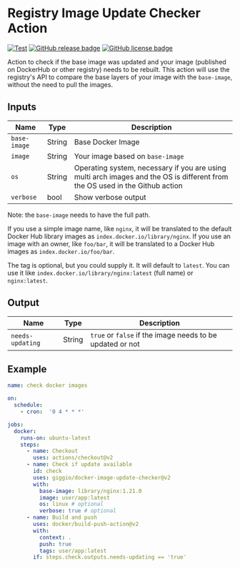 # Registry Image Update Checker Action

[![Test](https://github.com/giggio/docker-image-update-checker/actions/workflows/test.yml/badge.svg)](https://github.com/giggio/docker-image-update-checker/actions/workflows/test.yml)
[![GitHub release badge](https://badgen.net/github/release/giggio/docker-image-update-checker/stable)](https://github.com/giggio/docker-image-update-checker/releases/latest)
[![GitHub license badge](https://badgen.net/github/license/giggio/docker-image-update-checker)](https://github.com/giggio/docker-image-update-checker/blob/main/LICENSE)

Action to check if the base image was updated and your image (published on DockerHub or other registry) needs to be rebuilt.
This action will use the registry's API to compare the base layers of your image with the `base-image`, without the need to pull the images.


## Inputs

| Name         | Type   | Description                                                                                                                  |
| ------------ | ------ | ---------------------------------------------------------------------------------------------------------------------------- |
| `base-image` | String | Base Docker Image                                                                                                            |
| `image`      | String | Your image based on `base-image`                                                                                             |
| `os`         | String | Operating system, necessary if you are using multi arch images and the OS is different from the OS used in the Github action |
| `verbose`    | bool   | Show verbose output                                                                                                          |

Note: the `base-image` needs to have the full path.

If you use a simple image name, like `nginx`, it will be translated to the default Docker Hub library images as `index.docker.io/library/nginx`.
If you use an image with an owner, like `foo/bar`, it will be translated to a Docker Hub images as `index.docker.io/foo/bar`.

The tag is optional, but you could supply it. It will default to `latest`.
You can use it like `index.docker.io/library/nginx:latest` (full name) or `nginx:latest`.

## Output

| Name             | Type   | Description                                               |
| ---------------- | ------ | --------------------------------------------------------- |
| `needs-updating` | String | `true` or `false` if the image needs to be updated or not |


## Example

```yaml
name: check docker images

on:
  schedule:
    - cron:  '0 4 * * *'

jobs:
  docker:
    runs-on: ubuntu-latest
    steps:
      - name: Checkout
        uses: actions/checkout@v2
      - name: Check if update available
        id: check
        uses: giggio/docker-image-update-checker@v2
        with:
          base-image: library/nginx:1.21.0
          image: user/app:latest
          os: linux # optional
          verbose: true # optional
      - name: Build and push
        uses: docker/build-push-action@v2
        with:
          context: .
          push: true
          tags: user/app:latest
        if: steps.check.outputs.needs-updating == 'true'
```
